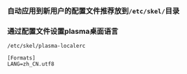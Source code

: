 ### 自动应用到新用户的配置文件推荐放到`/etc/skel/`目录

### 通过配置文件设置plasma桌面语言
```
/etc/skel/plasma-localerc

[Formats]
LANG=zh_CN.utf8
```
